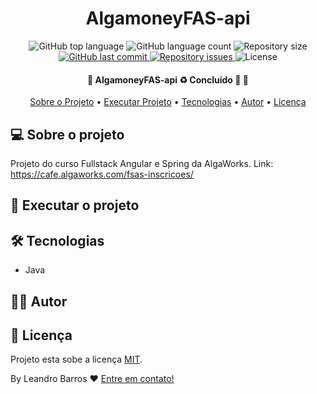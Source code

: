 <h1 style="text-align: center; font-weight: bold;">AlgamoneyFAS-api</h1>

<p align="center">
  <img alt="GitHub top language" src="https://img.shields.io/github/languages/top/leandro-barros/algamoneyFAS-api.svg">

  <img alt="GitHub language count" src="https://img.shields.io/github/languages/count/leandro-barros/algamoneyFAS-api.svg">

  <img alt="Repository size" src="https://img.shields.io/github/repo-size/leandro-barros/algamoneyFAS-api.svg">
  
  <a href="https://github.com/leandro-barros/algamoneyFAS-api/commits/master">
    <img alt="GitHub last commit" src="https://img.shields.io/github/last-commit/leandro-barros/algamoneyFAS-api.svg">
  </a>

  <a href="https://github.com/leandro-barros/algamoneyFAS-api/issues">
    <img alt="Repository issues" src="https://img.shields.io/github/issues/leandro-barros/algamoneyFAS-api.svg">
  </a>

  <img alt="License" src="https://img.shields.io/badge/license-MIT-brightgreen">
</p>


<h4 align="center"> 
	🚧  AlgamoneyFAS-api ♻️ Concluído 🚀 🚧
</h4>

<p align="center">
 <a href="#-sobre-o-projeto">Sobre o Projeto</a> •
 <a href="#-executar-o-projeto">Executar Projeto</a> • 
 <a href="#-tecnologias">Tecnologias</a> • 
 <a href="#-autor">Autor</a> • 
 <a href="#-licença">Licença</a>
</p>

## 💻 Sobre o projeto

Projeto do curso Fullstack Angular e Spring da AlgaWorks.
Link: https://cafe.algaworks.com/fsas-inscricoes/

## 🚀 Executar o projeto

## 🛠 Tecnologias

* Java

## 👨‍💻 Autor

## 📝 Licença

Projeto esta sobe a licença [MIT](./LICENSE).

By Leandro Barros ❤️  [Entre em contato!](https://www.linkedin.com/in/leandroebarros/)
